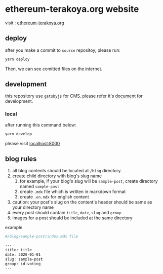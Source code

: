 # ethereum-terakoya.org website

visit : [ethereum-terakoya.org](https://ethereum-terakoya.org)

## deploy

after you make a commit to `source` repositoy, please run:

```bash
yarn deploy
```

Then, we can see comitted files on the internet.

## development

this repository use `gatsbyjs` for CMS. please refer it's [document](https://www.gatsbyjs.com/docs/) for development.

### local

after running this command below:

```bash
yarn develop
```

please visit [localhost:8000](http://localhost:8000)

## blog rules

1. all blog contents should be located at `/blog` directory.
2. create child directory with blog's slug name
   1. for example, if your blog's slug will be `sample-post`, create directory named `sample-post`
   2. create `.mdx` file which is written in markdown format
   3. create `.en.mdx` for english content
3. caution: your post's slug on the content's header should be same as your directory name
4. every post should contain `title`, `date`, `slug` and `group`
5. images for a post should be included at the same directory

example

```bash
#/blog/sample-post/index.mdx file

---
title: title
date: 2020-01-01
slug: sample-post
group: id-voting
---
```
